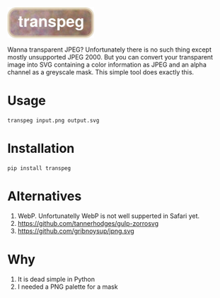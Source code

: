 <img src="https://raw.githubusercontent.com/igrmk/transpeg/main/example/transpeg.svg" width="196">

Wanna transparent JPEG?
Unfortunately there is no such thing except mostly unsupported JPEG 2000.
But you can convert your transparent image into SVG containing a color information as JPEG and an alpha channel as a greyscale mask.
This simple tool does exactly this.

Usage
=====

    transpeg input.png output.svg

Installation
============

    pip install transpeg

Alternatives
============

1. WebP. Unfortunatelly WebP is not well supperted in Safari yet.
2. https://github.com/tannerhodges/gulp-zorrosvg
3. https://github.com/gribnoysup/jpng.svg

Why
===

1. It is dead simple in Python
2. I needed a PNG palette for a mask
